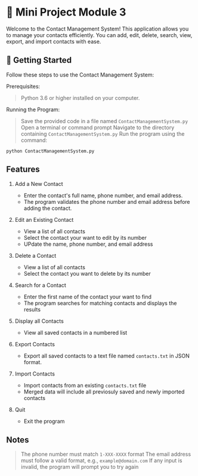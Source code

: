 # 🐍 Mini Project Module 3

Welcome to the Contact Management System! This application
allows you to manage your contacts efficiently. You can add,
edit, delete, search, view, export, and import contacts with ease.

## 📂 Getting Started

Follow these steps to use the Contact Management System:

Prerequisites:
> Python 3.6 or higher installed on your computer.

Running the Program:
> Save the provided code in a file named `ContactManagementSystem.py`
> Open a terminal or command prompt
> Navigate to the directory containing `ContactManagementSystem.py`
> Run the program using the command:
```
python ContactManagementSystem.py
```

## Features 
1. Add a New Contact
    - Enter the contact's full name, phone number, and email address.
    - The program validates the phone number and email address before adding the contact.

2. Edit an Existing Contact
    - View a list of all contacts
    - Select the contact your want to edit by its number
    - UPdate the name, phone number, and email address

3. Delete a Contact
    - View a list of all contacts
    - Select the contact you want to delete by its number

4. Search for a Contact
    - Enter the first name of the contact your want to find
    - The program searches for matching contacts and displays the results

5. Display all Contacts
    - View all saved contacts in a numbered list

6. Export Contacts
    - Export all saved contacts to a text file named `contacts.txt` in JSON format.

7. Import Contacts
    - Import contacts from an existing `contacts.txt` file
    - Merged data will include all previosuly saved and newly imported contacts

8. Quit
    - Exit the program

## Notes
> The phone number must match `1-XXX-XXXX` format
> The email address must follow a valid format, e.g., `example@domain.com`
> If any input is invalid, the program will prompt you to try again

